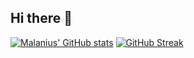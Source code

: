 ## Hi there 👋

<!--
**Malanius/malanius** is a ✨ _special_ ✨ repository because its `README.md` (this file) appears on your GitHub profile.

Here are some ideas to get you started:

- 🔭 I’m currently working on ...
- 🌱 I’m currently learning ...
- 👯 I’m looking to collaborate on ...
- 🤔 I’m looking for help with ...
- 💬 Ask me about ...
- 📫 How to reach me: ...
- 😄 Pronouns: ...
- ⚡ Fun fact: ...
-->

[![Malanius' GitHub stats](https://github-readme-stats.vercel.app/api?username=malanius&show_icons=true&theme=catppuccin_mocha)]([https://github.com/Malanius/](https://github.com/Malanius))
[![GitHub Streak](https://streak-stats.demolab.com?user=malanius&theme=catppuccin-mocha&hide_longest_streak=true)](https://github.com/Malanius/)
